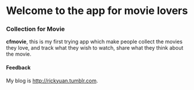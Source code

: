 # Welcome to the app for movie lovers
### Collection for Movie
**cfmovie**, this is my first trying app which make people collect the movies they love, and track what they wish to watch, share what they think about the movie.

#### Feedback
My blog is <http://rickyuan.tumblr.com>.